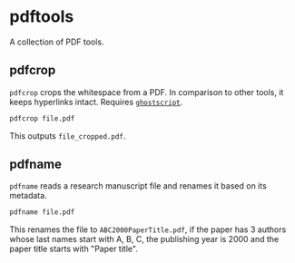 # pdftools

A collection of PDF tools.

## pdfcrop
`pdfcrop` crops the whitespace from a PDF.
In comparison to other tools, it keeps hyperlinks intact.
Requires [`ghostscript`](https://ghostscript.com).
```zsh
pdfcrop file.pdf
```
This outputs `file_cropped.pdf`.

## pdfname
`pdfname` reads a research manuscript file and renames it based on its metadata.
```zsh
pdfname file.pdf
```
This renames the file to `ABC2000PaperTitle.pdf`, if the paper has 3 authors whose last names start with A, B, C, the publishing year is 2000 and the paper title starts with "Paper title".